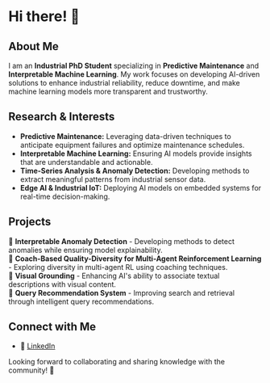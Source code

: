 # Hi there! 👋

## About Me

I am an **Industrial PhD Student** specializing in **Predictive Maintenance** and **Interpretable Machine Learning**. My work focuses on developing AI-driven solutions to enhance industrial reliability, reduce downtime, and make machine learning models more transparent and trustworthy.

## Research & Interests
- **Predictive Maintenance:** Leveraging data-driven techniques to anticipate equipment failures and optimize maintenance schedules.
- **Interpretable Machine Learning:** Ensuring AI models provide insights that are understandable and actionable.
- **Time-Series Analysis & Anomaly Detection:** Developing methods to extract meaningful patterns from industrial sensor data.
- **Edge AI & Industrial IoT:** Deploying AI models on embedded systems for real-time decision-making.

## Projects
🔹 **Interpretable Anomaly Detection** - Developing methods to detect anomalies while ensuring model explainability.  
🔹 **Coach-Based Quality-Diversity for Multi-Agent Reinforcement Learning** - Exploring diversity in multi-agent RL using coaching techniques.  
🔹 **Visual Grounding** - Enhancing AI's ability to associate textual descriptions with visual content.  
🔹 **Query Recommendation System** - Improving search and retrieval through intelligent query recommendations.  

## Connect with Me
- 🔗 [LinkedIn](https://www.linkedin.com/in/erik-nielsen-5b317a234/)  

Looking forward to collaborating and sharing knowledge with the community! 🚀




<!--
**NielsenErik/NielsenErik** is a ✨ _special_ ✨ repository because its `README.md` (this file) appears on your GitHub profile.

Here are some ideas to get you started:

- 🔭 I’m currently working on ...
- 🌱 I’m currently learning ...
- 👯 I’m looking to collaborate on ...
- 🤔 I’m looking for help with ...
- 💬 Ask me about ...
- 📫 How to reach me: ...
- 😄 Pronouns: ...
- ⚡ Fun fact: ...
-->
